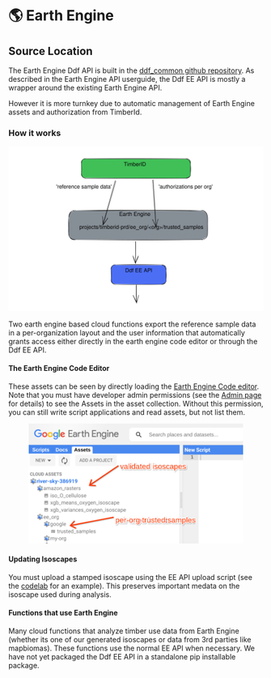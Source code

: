 # 🌎 Earth Engine

## Source Location

The Earth Engine Ddf API is built in the [ddf\_common github repository](https://github.com/tnc-br/ddf\_common).  As described in the Earth Engine API userguide, the Ddf EE API is mostly a wrapper around the existing Earth Engine API.

However it is more turnkey due to automatic management of Earth Engine assets and authorization from TimberId.

### How it works

<img src="../../.gitbook/assets/file.excalidraw.svg" alt="The TimberID  front end manages information auto exported to Earth Engine" class="gitbook-drawing">

Two earth engine based cloud functions export the reference sample data in a per-organization layout and the user information that automatically grants access either directly in the earth engine code editor or through the Ddf EE API.

#### The Earth Engine Code Editor

These assets can be seen by directly loading the [Earth Engine Code editor](https://code.earthengine.google.com/). Note that you must have developer admin permissions (see the [Admin page](../../internal/admin-accounts.md) for details) to see the Assets in the asset collection. Without this permission, you can still write script applications and read assets, but not list them.

<figure><img src="../../.gitbook/assets/ee_code_editor.png" alt=""><figcaption></figcaption></figure>

#### Updating Isoscapes

You must upload a stamped isoscape using the EE API upload script (see the [codelab](https://colab.sandbox.google.com/github/tnc-br/ddf\_common/blob/ddf\_ee\_api/ddf\_ee\_api.ipynb) for an example). This preserves important medata on the isoscape used during analysis.

#### Functions that use Earth Engine

Many cloud functions that analyze timber use data from Earth Engine (whether its one of our generated isoscapes or data from 3rd parties like mapbiomas). These functions use the normal EE API when necessary. We have not yet packaged the Ddf EE API in a standalone pip installable package.



